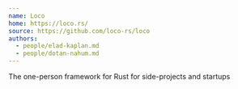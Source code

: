 ```yaml
---
name: Loco
home: https://loco.rs/
source: https://github.com/loco-rs/loco
authors:
  - people/elad-kaplan.md
  - people/dotan-nahum.md
---
```


The one-person framework for Rust for side-projects and startups
